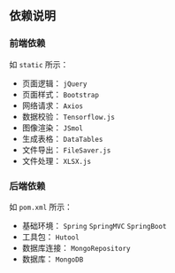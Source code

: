 ## 依赖说明

### 前端依赖

如 `static` 所示：

- 页面逻辑： `jQuery`
- 页面样式： `Bootstrap`
- 网络请求： `Axios`
- 数据校验： `Tensorflow.js`
- 图像渲染： `JSmol`
- 生成表格： `DataTables`
- 文件导出： `FileSaver.js`
- 文件处理： `XLSX.js`

### 后端依赖

如 `pom.xml` 所示：

- 基础环境： `Spring`  `SpringMVC` `SpringBoot`
- 工具包： `Hutool`
- 数据库连接： `MongoRepository`
- 数据库： `MongoDB`

  
